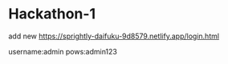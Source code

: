 # Hackathon-1
 

add new
https://sprightly-daifuku-9d8579.netlify.app/login.html

username:admin
pows:admin123
